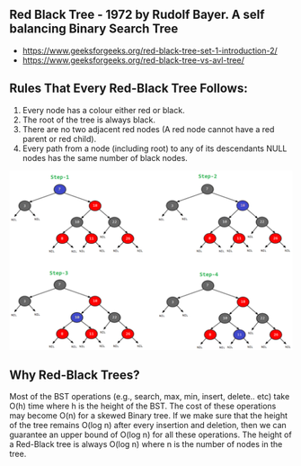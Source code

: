 ## Red Black Tree - 1972 by Rudolf Bayer. A self balancing Binary Search Tree
- https://www.geeksforgeeks.org/red-black-tree-set-1-introduction-2/
- https://www.geeksforgeeks.org/red-black-tree-vs-avl-tree/

## Rules That Every Red-Black Tree Follows:

1. Every node has a colour either red or black.
2. The root of the tree is always black.
3. There are no two adjacent red nodes (A red node cannot have a red parent or red child).
4. Every path from a node (including root) to any of its descendants NULL nodes has the same number of black nodes.

![Example Red Black Tree](assets/example_rbt.png)

## Why Red-Black Trees?

Most of the BST operations (e.g., search, max, min, insert, delete.. etc) take O(h) time where h is the height of the
BST. The cost of these operations may become O(n) for a skewed Binary tree. If we make sure that the height of the tree
remains O(log n) after every insertion and deletion, then we can guarantee an upper bound of O(log n) for all these
operations. The height of a Red-Black tree is always O(log n) where n is the number of nodes in the tree. 
